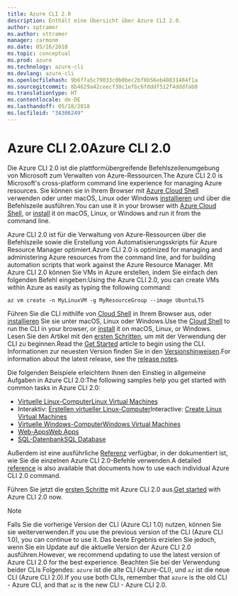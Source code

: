 ```yaml
---
title: Azure CLI 2.0
description: Enthält eine Übersicht über Azure CLI 2.0.
author: sptramer
ms.author: sttramer
manager: carmonm
ms.date: 05/16/2018
ms.topic: conceptual
ms.prod: azure
ms.technology: azure-cli
ms.devlang: azure-cli
ms.openlocfilehash: 9b6f7a5c79033c0b0bec2bf8b56eb40831484f1a
ms.sourcegitcommit: 8b4629a42ceecf30c1efbc6fdddf512f4dddfab0
ms.translationtype: HT
ms.contentlocale: de-DE
ms.lasthandoff: 05/18/2018
ms.locfileid: "34306249"
---
```

# <a name="azure-cli-20"></a><span data-ttu-id="f6706-103">Azure CLI 2.0</span><span class="sxs-lookup"><span data-stu-id="f6706-103">Azure CLI 2.0</span></span>

<span data-ttu-id="f6706-104">Die Azure CLI 2.0 ist die plattformübergreifende Befehlszeilenumgebung von Microsoft zum Verwalten von Azure-Ressourcen.</span><span class="sxs-lookup"><span data-stu-id="f6706-104">The Azure CLI 2.0 is Microsoft's cross-platform command line experience for managing Azure resources.</span></span>
<span data-ttu-id="f6706-105">Sie können sie in Ihrem Browser mit [Azure Cloud Shell](/azure/cloud-shell/overview) verwenden oder unter macOS, Linux oder Windows [installieren](install-azure-cli.md) und über die Befehlszeile ausführen.</span><span class="sxs-lookup"><span data-stu-id="f6706-105">You can use it in your browser with [Azure Cloud Shell](/azure/cloud-shell/overview), or [install](install-azure-cli.md) it on macOS, Linux, or Windows and run it from the command line.</span></span>

<span data-ttu-id="f6706-106">Azure CLI 2.0 ist für die Verwaltung von Azure-Ressourcen über die Befehlszeile sowie die Erstellung von Automatisierungsskripts für Azure Resource Manager optimiert.</span><span class="sxs-lookup"><span data-stu-id="f6706-106">Azure CLI 2.0 is optimized for managing and administering Azure resources from the command line, and for building automation scripts that work against the Azure Resource Manager.</span></span> <span data-ttu-id="f6706-107">Mit Azure CLI 2.0 können Sie VMs in Azure erstellen, indem Sie einfach den folgenden Befehl eingeben:</span><span class="sxs-lookup"><span data-stu-id="f6706-107">Using the Azure CLI 2.0, you can create VMs within Azure as easily as typing the following command:</span></span>

```azurecli-interactive
az vm create -n MyLinuxVM -g MyResourceGroup --image UbuntuLTS
```

<span data-ttu-id="f6706-108">Führen Sie die CLI mithilfe von [Cloud Shell](/azure/cloud-shell/overview) in Ihrem Browser aus, oder [installieren](install-azure-cli.md) Sie sie unter macOS, Linux oder Windows.</span><span class="sxs-lookup"><span data-stu-id="f6706-108">Use the [Cloud Shell](/azure/cloud-shell/overview) to run the CLI in your browser, or [install](install-azure-cli.md) it on macOS, Linux, or Windows.</span></span>
<span data-ttu-id="f6706-109">Lesen Sie den Artikel mit den [ersten Schritten](get-started-with-azure-cli.md), um mit der Verwendung der CLI zu beginnen.</span><span class="sxs-lookup"><span data-stu-id="f6706-109">Read the [Get Started](get-started-with-azure-cli.md) article to begin using the CLI.</span></span>
<span data-ttu-id="f6706-110">Informationen zur neuesten Version finden Sie in den [Versionshinweisen](release-notes-azure-cli.md).</span><span class="sxs-lookup"><span data-stu-id="f6706-110">For information about the latest release, see the [release notes](release-notes-azure-cli.md).</span></span>

<span data-ttu-id="f6706-111">Die folgenden Beispiele erleichtern Ihnen den Einstieg in allgemeine Aufgaben in Azure CLI 2.0:</span><span class="sxs-lookup"><span data-stu-id="f6706-111">The following samples help you get started with common tasks in Azure CLI 2.0:</span></span>
- [<span data-ttu-id="f6706-112">Virtuelle Linux-Computer</span><span class="sxs-lookup"><span data-stu-id="f6706-112">Linux Virtual Machines</span></span>](/azure/virtual-machines/virtual-machines-linux-cli-samples?toc=%2fcli%2fazure%2ftoc.json&bc=%2fcli%2fazure%2fbreadcrumb%2ftoc.json)
- <span data-ttu-id="f6706-113">Interaktiv: [Erstellen virtueller Linux-Computer](https://docs.microsoft.com/learn/azure-cli-2-0/index)</span><span class="sxs-lookup"><span data-stu-id="f6706-113">Interactive: [Create Linux Virtual Machines](https://docs.microsoft.com/learn/azure-cli-2-0/index)</span></span>
- [<span data-ttu-id="f6706-114">Virtuelle Windows-Computer</span><span class="sxs-lookup"><span data-stu-id="f6706-114">Windows Virtual Machines</span></span>](/azure/virtual-machines/virtual-machines-windows-cli-samples?toc=%2fcli%2fazure%2ftoc.json&bc=%2fcli%2fazure%2fbreadcrumb%2ftoc.json)
- [<span data-ttu-id="f6706-115">Web-Apps</span><span class="sxs-lookup"><span data-stu-id="f6706-115">Web Apps</span></span>](/azure/app-service-web/app-service-cli-samples?toc=%2fcli%2fazure%2ftoc.json&bc=%2fcli%2fazure%2fbreadcrumb%2ftoc.json)
- [<span data-ttu-id="f6706-116">SQL-Datenbank</span><span class="sxs-lookup"><span data-stu-id="f6706-116">SQL Database</span></span>](/azure/sql-database/sql-database-cli-samples?toc=%2fcli%2fazure%2ftoc.json&bc=%2fcli%2fazure%2fbreadcrumb%2ftoc.json)

<span data-ttu-id="f6706-117">Außerdem ist eine ausführliche [Referenz](/cli/azure/reference-index) verfügbar, in der dokumentiert ist, wie Sie die einzelnen Azure CLI 2.0-Befehle verwenden.</span><span class="sxs-lookup"><span data-stu-id="f6706-117">A detailed [reference](/cli/azure/reference-index) is also available that documents how to use each individual Azure CLI 2.0 command.</span></span>

<span data-ttu-id="f6706-118">Führen Sie jetzt die [ersten Schritte](get-started-with-azure-cli.md) mit Azure CLI 2.0 aus.</span><span class="sxs-lookup"><span data-stu-id="f6706-118">[Get started](get-started-with-azure-cli.md) with Azure CLI 2.0 now.</span></span>

> [!NOTE]
> <span data-ttu-id="f6706-119">Falls Sie die vorherige Version der CLI (Azure CLI 1.0) nutzen, können Sie sie weiterverwenden.</span><span class="sxs-lookup"><span data-stu-id="f6706-119">If you use the previous version of the CLI (Azure CLI 1.0), you can continue to use it.</span></span>
> <span data-ttu-id="f6706-120">Das beste Ergebnis erzielen Sie jedoch, wenn Sie ein Update auf die aktuelle Version der Azure CLI 2.0 ausführen.</span><span class="sxs-lookup"><span data-stu-id="f6706-120">However, we recommend updating to use the latest version of Azure CLI 2.0 for the best experience.</span></span>
> <span data-ttu-id="f6706-121">Beachten Sie bei der Verwendung beider CLIs Folgendes: `azure` ist die alte CLI (Azure-CLI), und `az` ist die neue CLI (Azure CLI 2.0).</span><span class="sxs-lookup"><span data-stu-id="f6706-121">If you use both CLIs, remember that `azure` is the old CLI - Azure CLI, and that `az` is the new CLI - Azure CLI 2.0.</span></span>
